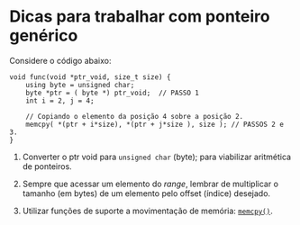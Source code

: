 # Dicas para trabalhar com ponteiro genérico

Considere o código abaixo:

    void func(void *ptr_void, size_t size) {
        using byte = unsigned char;
        byte *ptr = ( byte *) ptr_void;  // PASSO 1
        int i = 2, j = 4;

        // Copiando o elemento da posição 4 sobre a posição 2.
        memcpy( *(ptr + i*size), *(ptr + j*size ), size ); // PASSOS 2 e 3.
    }

1. Converter o ptr void para `unsigned char` (byte); para viabilizar aritmética de ponteiros.

2. Sempre que acessar um elemento do _range_, lembrar de multiplicar o tamanho (em bytes) de um elemento pelo offset (índice) desejado.

3. Utilizar funções de suporte a movimentação de memória: [`memcpy()`](http://en.cppreference.com/w/cpp/string/byte/memcpy).
